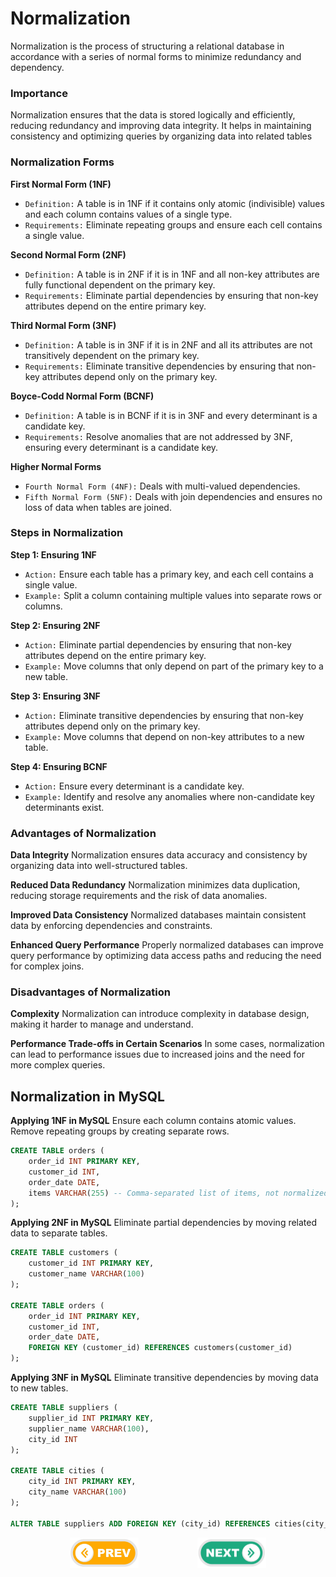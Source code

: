 # Normalization
Normalization is the process of structuring a relational database in accordance with a series of normal forms to minimize redundancy and dependency.

### Importance
Normalization ensures that the data is stored logically and efficiently, reducing redundancy and improving data integrity. It helps in maintaining consistency and optimizing queries by organizing data into related tables

### Normalization Forms

**First Normal Form (1NF)**
* `Definition:` A table is in 1NF if it contains only atomic (indivisible) values and each column contains values of a single type.
* `Requirements:` Eliminate repeating groups and ensure each cell contains a single value.

**Second Normal Form (2NF)**
* `Definition:` A table is in 2NF if it is in 1NF and all non-key attributes are fully functional dependent on the primary key.
* `Requirements:` Eliminate partial dependencies by ensuring that non-key attributes depend on the entire primary key.

**Third Normal Form (3NF)**
* `Definition:` A table is in 3NF if it is in 2NF and all its attributes are not transitively dependent on the primary key.
* `Requirements:` Eliminate transitive dependencies by ensuring that non-key attributes depend only on the primary key.

**Boyce-Codd Normal Form (BCNF)**
* `Definition:` A table is in BCNF if it is in 3NF and every determinant is a candidate key.
* `Requirements:` Resolve anomalies that are not addressed by 3NF, ensuring every determinant is a candidate key.

**Higher Normal Forms**
* `Fourth Normal Form (4NF):` Deals with multi-valued dependencies.
* `Fifth Normal Form (5NF):` Deals with join dependencies and ensures no loss of data when tables are joined.


### Steps in Normalization

**Step 1: Ensuring 1NF**
* `Action:` Ensure each table has a primary key, and each cell contains a single value.
* `Example:` Split a column containing multiple values into separate rows or columns.

**Step 2: Ensuring 2NF**
* `Action:` Eliminate partial dependencies by ensuring that non-key attributes depend on the entire primary key.
* `Example:` Move columns that only depend on part of the primary key to a new table.

**Step 3: Ensuring 3NF**
* `Action:` Eliminate transitive dependencies by ensuring that non-key attributes depend only on the primary key.
* `Example:` Move columns that depend on non-key attributes to a new table.

**Step 4: Ensuring BCNF**
* `Action:` Ensure every determinant is a candidate key.
* `Example:` Identify and resolve any anomalies where non-candidate key determinants exist.


### Advantages of Normalization
**Data Integrity**
Normalization ensures data accuracy and consistency by organizing data into well-structured tables.

**Reduced Data Redundancy**
Normalization minimizes data duplication, reducing storage requirements and the risk of data anomalies.

**Improved Data Consistency**
Normalized databases maintain consistent data by enforcing dependencies and constraints.

**Enhanced Query Performance**
Properly normalized databases can improve query performance by optimizing data access paths and reducing the need for complex joins.

### Disadvantages of Normalization
**Complexity**
Normalization can introduce complexity in database design, making it harder to manage and understand.

**Performance Trade-offs in Certain Scenarios**
In some cases, normalization can lead to performance issues due to increased joins and the need for more complex queries.

## Normalization in MySQL
**Applying 1NF in MySQL**
Ensure each column contains atomic values.
Remove repeating groups by creating separate rows.
```sql
CREATE TABLE orders (
    order_id INT PRIMARY KEY,
    customer_id INT,
    order_date DATE,
    items VARCHAR(255) -- Comma-separated list of items, not normalized
);
```

**Applying 2NF in MySQL**
Eliminate partial dependencies by moving related data to separate tables.
```sql
CREATE TABLE customers (
    customer_id INT PRIMARY KEY,
    customer_name VARCHAR(100)
);

CREATE TABLE orders (
    order_id INT PRIMARY KEY,
    customer_id INT,
    order_date DATE,
    FOREIGN KEY (customer_id) REFERENCES customers(customer_id)
);
```

**Applying 3NF in MySQL**
Eliminate transitive dependencies by moving data to new tables.
```sql
CREATE TABLE suppliers (
    supplier_id INT PRIMARY KEY,
    supplier_name VARCHAR(100),
    city_id INT
);

CREATE TABLE cities (
    city_id INT PRIMARY KEY,
    city_name VARCHAR(100)
);

ALTER TABLE suppliers ADD FOREIGN KEY (city_id) REFERENCES cities(city_id);
```


<div style="display: flex; align-items: center; align-self: center; justify-content: space-evenly;" align="center">
<a href="../07_foreign_key_constraints/"><img width="110px" src="../esn_for_repo/prev.png" alt="prev"></a>
<a href="../09_forward_engineering_a_model/"><img width="110px" src="../esn_for_repo/next.png" alt="next"></a>
</div>